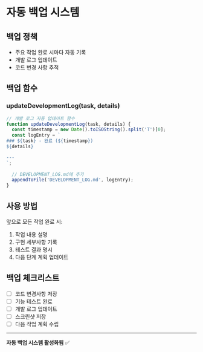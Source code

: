 # 자동 백업 시스템

## 백업 정책
- 주요 작업 완료 시마다 자동 기록
- 개발 로그 업데이트
- 코드 변경 사항 추적

## 백업 함수

### updateDevelopmentLog(task, details)
```javascript
// 개발 로그 자동 업데이트 함수
function updateDevelopmentLog(task, details) {
  const timestamp = new Date().toISOString().split('T')[0];
  const logEntry = `
### ${task} - 완료 (${timestamp})
${details}

---
`;
  
  // DEVELOPMENT_LOG.md에 추가
  appendToFile('DEVELOPMENT_LOG.md', logEntry);
}
```

## 사용 방법
앞으로 모든 작업 완료 시:
1. 작업 내용 설명
2. 구현 세부사항 기록
3. 테스트 결과 명시
4. 다음 단계 계획 업데이트

## 백업 체크리스트
- [ ] 코드 변경사항 저장
- [ ] 기능 테스트 완료
- [ ] 개발 로그 업데이트
- [ ] 스크린샷 저장
- [ ] 다음 작업 계획 수립

---

**자동 백업 시스템 활성화됨** ✅